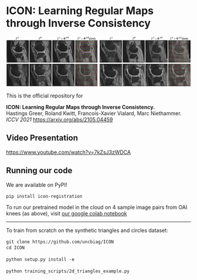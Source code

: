 # ICON: Learning Regular Maps through Inverse Consistency

![Demo figure](notebooks/paper_figures/Intro_NewLabels-2.png)

This is the official repository for  

**ICON: Learning Regular Maps through Inverse Consistency.**   
Hastings Greer, Roland Kwitt, Francois-Xavier Vialard, Marc Niethammer.  
_ICCV 2021_ https://arxiv.org/abs/2105.04459

## Video Presentation

https://www.youtube.com/watch?v=7kZsJ3zWDCA



## Running our code

We are available on PyPI!
```
pip install icon-registration
````

To run our pretrained model in the cloud on 4 sample image pairs from OAI knees (as above), visit [our google colab notebook](https://colab.research.google.com/drive/1Pd3ua_NZTem3xtBvDxertzi7u3E233ZL?usp=sharing)

----------------

To train from scratch on the synthetic triangles and circles dataset:

```
git clone https://github.com/uncbiag/ICON
cd ICON

python setup.py install -e

python training_scripts/2d_triangles_example.py
```
